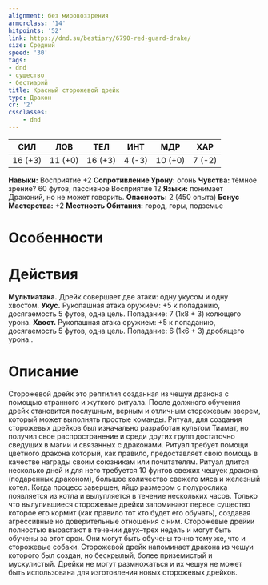 ```yaml
---
alignment: без мировоззрения
armorclass: '14'
hitpoints: '52'
link: https://dnd.su/bestiary/6790-red-guard-drake/
size: Средний
speed: '30'
tags:
- dnd
- существо
- бестиарий
title: Красный сторожевой дрейк
type: Дракон
cr: '2'
cssclasses:
    - dnd
---
```



| СИЛ | ЛОВ | ТЕЛ | ИНТ | МДР | ХАР |
|---|---|---|---|---|---|
| 16 (+3) | 11 (+0) | 16 (+3) | 4 (-3) | 10 (+0) | 7 (-2) |
**Навыки:** Восприятие +2
**Сопротивление Урону:** огонь
**Чувства:** тёмное зрение? 60 футов, пассивное Восприятие 12
**Языки:** понимает Драконий, но не может говорить.
**Опасность:** 2 (450 опыта)
**Бонус Мастерства:** +2
**Местность Обитания:** город, горы, подземье


# Особенности


# Действия
**Мультиатака.** Дрейк совершает две атаки: одну укусом и одну хвостом.
**Укус.** Рукопашная атака оружием: +5 к попаданию, досягаемость 5 футов, одна цель. Попадание: 7 (1к8 + 3) колющего урона.
**Хвост.** Рукопашная атака оружием: +5 к попаданию, досягаемость 5 футов, одна цель. Попадание: 6 (1к6 + 3) дробящего урона..


# Описание
Сторожевой дрейк это рептилия созданная из чешуи дракона с помощью странного и жуткого ритуала. После должного обучения дрейк становится послушным, верным и отличным сторожевым зверем, который может выполнять простые команды. Ритуал, для создания сторожевых дрейков был изначально разработан культом Тиамат, но получил свое распространение и среди других групп достаточно сведущих в магии и связанных с драконами. Ритуал требует помощи цветного дракона который, как правило, предоставляет свою помощь в качестве награды своим союзникам или почитателям. Ритуал длится несколько дней и для него требуется 10 фунтов свежих чешуек дракона (подаренных драконом), большое количество свежего мяса и железный котел. Когда процесс завершен, яйцо размером с полурослика появляется из котла и вылупляется в течение нескольких часов. Только что вылупившиеся сторожевые дрейки запоминают первое существо которое его кормит (как правило тот кто будет его обучать), создавая агрессивные но доверительные отношения с ним. Сторожевые дрейки полностью вырастают в течении двух–трех недель и могут быть обучены за этот срок. Они могут быть обучены точно тому же, что и сторожевые собаки. Сторожевой дрейк напоминает дракона из чешуи которого был создан, но бескрылый, более приземистый и мускулистый. Дрейки не могут размножаться и их чешуя не может быть использована для изготовления новых сторожевых дрейков.